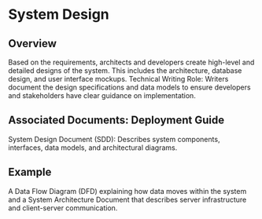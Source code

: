 # System Design  

## Overview   

Based on the requirements, architects and developers create high-level and detailed designs of the system. This includes the architecture, database design, and user interface mockups. Technical Writing Role: Writers document the design specifications and data models to ensure developers and stakeholders have clear guidance on implementation.  


## Associated Documents: Deployment Guide  

System Design Document (SDD): Describes system components, interfaces, data models, and architectural diagrams.  

## Example  

A Data Flow Diagram (DFD) explaining how data moves within the system and a System Architecture Document that describes server infrastructure and client-server communication.


